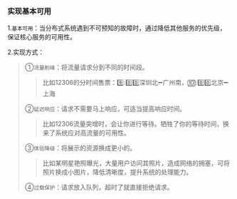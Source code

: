 ### 实现基本可用

1.`基本可用`：当分布式系统遇到不可预知的故障时，通过降低其他服务的优先级，保证核心服务的可用性。

2.实现方式：

>①`流量削峰`：将流量请求分到不同的时间段。
>
>> 比如12306的分时间售票：9️⃣:0️⃣0️⃣深圳北➖广州南，🔟:0️⃣0️⃣北京➖上海
>
>②`延迟响应`：请求不需要马上响应，可适当提高响应时间。
>
>>比如12306流量突增时，会让你进行等待。牺牲了你的等待时间，换来了系统应对高流量的可用性。
>
>③`体验降级`：将展示的资源换成更小的。
>
>>比如某明星艳照曝光，大量用户访问其照片，造成网络的拥塞，可将照片换成小图片，降低清晰度，提升系统的处理能力。
>
>④`过载保护`：请求放入队列，超时了就直接拒绝请求。